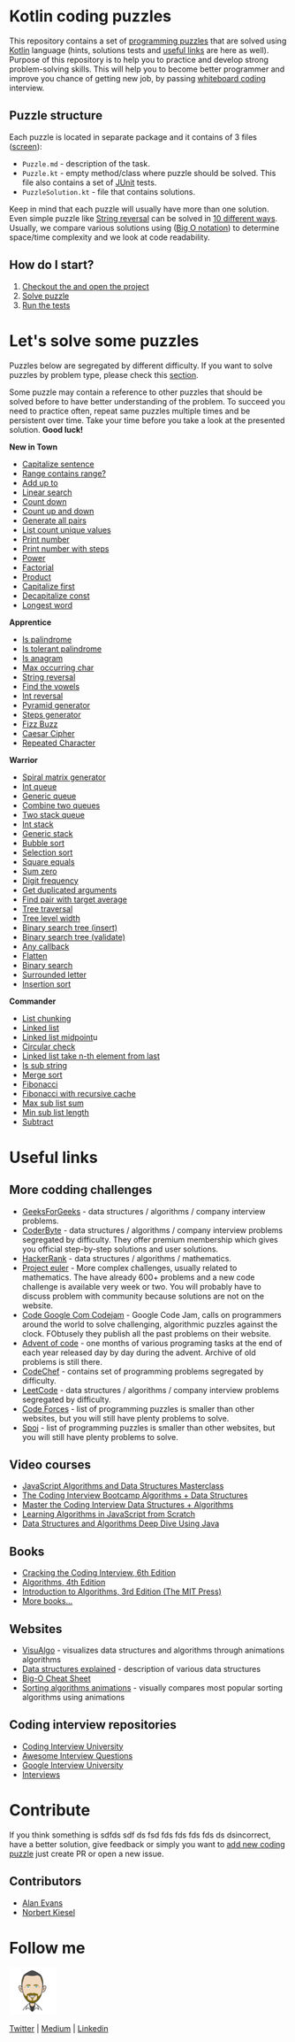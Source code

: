 # Kotlin coding puzzles

This repository contains a set of [programming puzzles](#lets-solve-some-puzzles) that are solved using
[Kotlin](https://kotlinlang.org/) language (hints, solutions tests and [useful links](#useful-links) are here as well).
Purpose of this repository is to help you to practice and develop strong problem-solving skills. This will help you to
become better programmer and improve you chance of getting new job, by passing
[whiteboard coding](https://www.quora.com/What-is-whiteboard-coding) interview.

## Puzzle structure

Each puzzle is located in separate package and it contains of 3 files ([screen](./misc/image/SampleTask.png)):
- `Puzzle.md` - description of the task.
- `Puzzle.kt` - empty method/class where puzzle should be solved. This file also contains a set of
  [JUnit](https://junit.org/junit4/) tests.
- `PuzzleSolution.kt` - file that contains solutions. 

Keep in mind that each puzzle will usually have more than one solution. Even simple puzzle like
[String reversal](app/src/test/java/com/igorwojda/string/reverse/Reverse.md) can be solved in
[10 different ways](https://eddmann.com/posts/ten-ways-to-reverse-a-string-in-javascript/). Usually, we compare various
solutions using
([Big O notation](https://medium.com/karuna-sehgal/a-simplified-explanation-of-the-big-o-notation-82523585e835)) to
determine space/time complexity and we look at code readability.

## How do I start?
1. [Checkout the and open the project](https://github.com/igorwojda/kotlin-coding-puzzle/wiki/Checkout-and-open-the-project) 
2. [Solve puzzle](https://github.com/igorwojda/kotlin-coding-puzzle/wiki/Solving-coding-chalenges)
3. [Run the tests](https://github.com/igorwojda/kotlin-coding-puzzle/wiki/Running-tests)

# Let's solve some puzzles

Puzzles below are segregated by different difficulty. If you want to solve puzzles by problem type, please check this
[section](misc/ProblemGroups.md).

Some puzzle may contain a reference to other puzzles that should be solved before to have better understanding of the
problem. To succeed you need to practice often, repeat same puzzles multiple times and be persistent over time. Take
your time before you take a look at the presented solution. **Good luck!**

**New in Town**
- [Capitalize sentence](app/src/test/java/com/igorwojda/string/capitalizesentence/CapitalizeSentence.md)
- [Range contains range?](app/src/test/java/com/igorwojda/range/containsrange/ContainsRange.md)
- [Add up to](app/src/test/java/com/igorwojda/integer/addupto/AddUpTo.md)
- [Linear search](app/src/test/java/com/igorwojda/list/search/linearsearch/LinearSearch.md)
- [Count down](app/src/test/java/com/igorwojda/integer/countdown/CountDown.md)
- [Count up and down](app/src/test/java/com/igorwojda/integer/countupanddown/CountUpAndDown.md)
- [Generate all pairs](app/src/test/java/com/igorwojda/integer/generateallpairs/GenerateAllPairs.md)
- [List count unique values](app/src/test/java/com/igorwojda/list/countuniquevalues/CountUniqueValues.md)
- [Print number](app/src/test/java/com/igorwojda/various/printnumber/basic/PrintNumber.md)
- [Print number with steps](app/src/test/java/com/igorwojda/various/printnumber/steps/PrintNumberWithSteps.md)
- [Power](app/src/test/java/com/igorwojda/integer/power/Power.md)
- [Factorial](app/src/test/java/com/igorwojda/integer/factorial/Factorial.md)
- [Product](app/src/test/java/com/igorwojda/list/product/Product.md)
- [Capitalize first](app/src/test/java/com/igorwojda/list/capitalizeFirst/CapitalizeFirst.md)
- [Decapitalize const](app/src/test/java/com/igorwojda/string/decapitalizeconst/DecapitalizeConst.md)
- [Longest word](app/src/test/java/com/igorwojda/string/longestword/LongestWord.md)

**Apprentice**
- [Is palindrome](app/src/test/java/com/igorwojda/string/ispalindrome/basic/IsPalindrome.md)
- [Is tolerant palindrome](app/src/test/java/com/igorwojda/string/ispalindrome/tolerant/IsTolerantPalindrome.md)
- [Is anagram](app/src/test/java/com/igorwojda/string/isanagram/IsAnagram.md)
- [Max occurring char](app/src/test/java/com/igorwojda/string/maxchar/MaxOccurrentChar.md)
- [String reversal](app/src/test/java/com/igorwojda/string/reverse/Reverse.md)
- [Find the vowels](app/src/test/java/com/igorwojda/string/vowels/Vowels.md)
- [Int reversal](app/src/test/java/com/igorwojda/integer/reverse/Reverse.md)
- [Pyramid generator](app/src/test/java/com/igorwojda/various/pyramidgenerator/PyramidGenerator.md)
- [Steps generator](app/src/test/java/com/igorwojda/various/stepsgenerator/StepsGenerator.md)
- [Fizz Buzz](app/src/test/java/com/igorwojda/various/fizzbuzz/FizzBuzz.md)
- [Caesar Cipher](app/src/test/java/com/igorwojda/string/caesarcipher/CaesarCipher.md)
- [Repeated Character](app/src/test/java/com/igorwojda/string/hasrepeatedcharacter/HasRepeatedCharacter.md)

**Warrior** 
- [Spiral matrix generator](app/src/test/java/com/igorwojda/various/spiralmatrixgenerator/SpiralMatrixGenerator.md)
- [Int queue](app/src/test/java/com/igorwojda/queue/int/IntQueue.md)
- [Generic queue](app/src/test/java/com/igorwojda/queue/generic/GenericQueue.md)
- [Combine two queues](app/src/test/java/com/igorwojda/queue/weave/Weave.md)
- [Two stack queue](app/src/test/java/com/igorwojda/queue/twostack/TwoStackQueue.md)
- [Int stack](app/src/test/java/com/igorwojda/stack/int/IntStack.md)
- [Generic stack](app/src/test/java/com/igorwojda/stack/generic/GenericStack.md)
- [Bubble sort](app/src/test/java/com/igorwojda/list/sort/bubblesort/BubbleSort.md)
- [Selection sort](app/src/test/java/com/igorwojda/list/sort/selectionsort/SelectionSort.md)
- [Square equals](app/src/test/java/com/igorwojda/list/squareequal/SquareEquals.md)
- [Sum zero](app/src/test/java/com/igorwojda/list/sumzero/SumZero.md)
- [Digit frequency](app/src/test/java/com/igorwojda/integer/digitfrequency/DigitFrequency.md)
- [Get duplicated arguments](app/src/test/java/com/igorwojda/string/getduplicatedarguments/GetDuplicatedArguments.md)
- [Find pair with target average](app/src/test/java/com/igorwojda/list/pairaverage/PairAverage.md)
- [Tree traversal](app/src/test/java/com/igorwojda/tree/traversal/TreeTraversal.md)
- [Tree level width](app/src/test/java/com/igorwojda/tree/levelwidth/LevelWidth.md)
- [Binary search tree (insert)](app/src/test/java/com/igorwojda/binarytree/insert/Insert.md)
- [Binary search tree (validate)](app/src/test/java/com/igorwojda/binarytree/validate/Validate.md)
- [Any callback](app/src/test/java/com/igorwojda/various/anycallback/AnyCallback.md)
- [Flatten](app/src/test/java/com/igorwojda/list/flatten/Flatten.md)
- [Binary search](app/src/test/java/com/igorwojda/list/search/binarysearch/BinarySearch.md)
- [Surrounded letter](app/src/test/java/com/igorwojda/string/surroundedletter/SurroundedLetter.md) 
- [Insertion sort](app/src/test/java/com/igorwojda/list/sort/insertionsort/InsertionSort.md)

**Commander**
- [List chunking](app/src/test/java/com/igorwojda/list/listchunk/ListChunk.md)
- [Linked list](app/src/test/java/com/igorwojda/linkedlist/base/LinkedList.md)
- [Linked list midpoint](app/src/test/java/com/igorwojda/linkedlist/midpoint/Midpoint.md)u
- [Circular check](app/src/test/java/com/igorwojda/linkedlist/circularcheck/CircularCheck.md)
- [Linked list take n-th element from last](app/src/test/java/com/igorwojda/linkedlist/fromlast/FromLast.md)
- [Is sub string](app/src/test/java/com/igorwojda/string/issubstring/IsSubstring.md)
- [Merge sort](app/src/test/java/com/igorwojda/list/sort/mergesort/MergeSort.md)
- [Fibonacci](app/src/test/java/com/igorwojda/various/fibonacci/basic/Fibonacci.md)
- [Fibonacci with recursive cache](app/src/test/java/com/igorwojda/various/fibonacci/recursivecached/FibonacciRecursiveCached.md)
- [Max sub list sum](app/src/test/java/com/igorwojda/list/maxsublistsum/MaxSubListSum.md)
- [Min sub list length](app/src/test/java/com/igorwojda/list/minsublistlength/MinSubListLength.md)
- [Subtract](app/src/test/java/com/igorwojda/list/subtract/Subtract.md)

# Useful links

## More codding challenges

- [GeeksForGeeks](https://practice.geeksforgeeks.org) - data structures / algorithms / company interview problems.
- [CoderByte](https://coderbyte.com/challenges) - data structures / algorithms / company interview problems segregated
  by difficulty. They offer premium membership which gives you official step-by-step solutions and user solutions.
- [HackerRank](https://www.hackerrank.com/dashboard) - data structures / algorithms / mathematics.
- [Project euler](https://projecteuler.net/archives) - More complex challenges, usually related to mathematics. The have
  already 600+ problems and a new code challenge is available very week or two. You will probably have to discuss
  problem with community because solutions are not on the website.
- [Code Google Com Codejam](https://code.google.com/codejam/past-contests) - Google Code Jam, calls on programmers
  around the world to solve challenging, algorithmic puzzles against the clock. FObtusely they publish all the past
  problems on their website.
- [Advent of code](https://adventofcode.com/2018/events) - one months of various programing tasks at the end of each
  year released day by day during the advent. Archive of old problems is still there.
- [CodeChef](https://www.codechef.com/problems/school) - contains set of programming problems segregated by difficulty.
- [LeetCode](https://leetcode.com/problemset/all) - data structures / algorithms / company interview problems segregated
  by difficulty.
- [Code Forces](http://codeforces.com/problemset) - list of programming puzzles is smaller than other websites, but you
  will still have plenty problems to solve.
- [Spoj](https://www.spoj.com/problems/classical) - list of programming puzzles is smaller than other websites, but you
  will still have plenty problems to solve.

## Video courses

- [JavaScript Algorithms and Data Structures Masterclass](https://www.udemy.com/js-algorithms-and-data-structures-masterclass/)
- [The Coding Interview Bootcamp Algorithms + Data Structures](https://www.udemy.com/coding-interview-bootcamp-algorithms-and-data-structure/)
- [Master the Coding Interview Data Structures + Algorithms](https://www.udemy.com/master-the-coding-interview-data-structures-algorithms/)
- [Learning Algorithms in JavaScript from Scratch](https://www.udemy.com/learning-algorithms-in-javascript-from-scratch/)
- [Data Structures and Algorithms Deep Dive Using Java](https://www.udemy.com/data-structures-and-algorithms-deep-dive-using-java/)

## Books

- [Cracking the Coding Interview, 6th Edition](https://www.amazon.co.uk/Cracking-Coding-Interview-6th-Programming/dp/0984782850/)
- [Algorithms, 4th Edition](https://www.amazon.com/Algorithms-4th-Robert-Sedgewick/dp/032157351X/)
- [Introduction to Algorithms, 3rd Edition (The MIT Press)](https://www.amazon.com/Introduction-Algorithms-3rd-MIT-Press/dp/0262033844/)
- [More books...](https://www.quora.com/What-are-the-best-books-on-algorithms-and-data-structures)

## Websites

- [VisuAlgo](https://visualgo.net/en) - visualizes data structures and algorithms through animations
  algorithms
- [Data structures explained](https://medium.com/basecs/tagged/data-structures) - description of various data structures
- [Big-O Cheat Sheet](http://bigocheatsheet.com/)
- [Sorting algorithms animations](https://www.toptal.com/developers/sorting-algorithms) - visually compares most popular
  sorting algorithms using animations

## Coding interview repositories
- [Coding Interview University](https://github.com/jwasham/coding-interview-university)
- [Awesome Interview Questions](https://github.com/MaximAbramchuck/awesome-interview-questions)
- [Google Interview University](https://github.com/P1xt/google-interview-university)
- [Interviews](https://github.com/kdn251/interviews)

# Contribute

If you think something is sdfds sdf ds fsd fds fds fds fds ds dsincorrect, have a better solution, give feedback or
simply you want to [add new coding puzzle](https://github.com/igorwojda/kotlin-coding-puzzle/wiki/Adding-a-new-puzzle)
just create PR or open a new issue.

## Contributors

- [Alan Evans](https://github.com/alanevansbc)
- [Norbert Kiesel](https://github.com/nkiesel)

# Follow me

![avatar.png](misc/image/avatar.png)

[Twitter](https://twitter.com/igorwojda) | [Medium](https://medium.com/@igorwojda) | [Linkedin](https://www.linkedin.com/in/igorwojda/)
